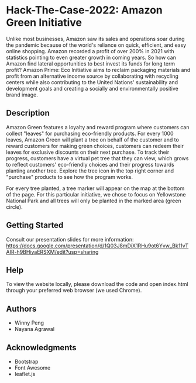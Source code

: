 # Hack-The-Case-2022: Amazon Green Initiative

Unlike most businesses, Amazon saw its sales and operations soar during the pandemic because of the world's reliance on quick, efficient, and easy online shopping. Amazon recorded a profit of over 200% in 2021 with statistics pointing to even greater growth in coming years. So how can Amazon find lateral opportunities to best invest its funds for long term profit? Amazon Prime: Eco Initiative aims to reclaim packaging materials and profit from an alternative income source by collaborating with recycling centers while also contributing to the United Nations' sustainability and development goals and creating a socially and environmentally positive brand image.

## Description

Amazon Green features a loyalty and reward program where customers can collect "leaves" for purchasing eco-friendly products. For every 1000 leaves, Amazon Green will plant a tree on behalf of the customer and to reward customers for making green choices, customers can redeem their leaves for exclusive discounts on their next purchase. To track their progress, customers have a virtual pet tree that they can view, which grows to reflect customers' eco-friendly choices and their progress towards planting another tree. Explore the tree icon in the top right corner and "purchase" products to see how the program works.

For every tree planted, a tree marker will appear on the map at the bottom of the page. For this particular initiative, we chose to focus on Yellowstone National Park and all trees will only be planted in the marked area (green circle).

## Getting Started

Consult our presentation slides for more information: https://docs.google.com/presentation/d/1Q03J8mDiX1RHu9ot6Yvw_Bk11vTAIR-h9BHiyaERSXM/edit?usp=sharing

## Help

To view the website locally, please download the code and open index.html through your preferred web browser (we used Chrome).

## Authors

* Winny Peng
* Nayana Agrawal

## Acknowledgments

* Bootstrap
* Font Awesome
* leaflet.js
